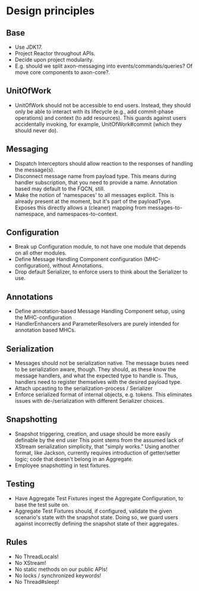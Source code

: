 # Design principles

## Base
- Use JDK17.
- Project Reactor throughout APIs.
- Decide upon project modularity. 
- E.g. should we split axon-messaging into events/commands/queries? Of move core components to axon-core?.

## UnitOfWork
- UnitOfWork should not be accessible to end users. 
  Instead, they should only be able to interact with its lifecycle (e.g., add commit-phase operations) and context (to add resources).
  This guards against users accidentally invoking, for example, UnitOfWork#commit (which they should never do).

## Messaging
- Dispatch Interceptors should allow reaction to the responses of handling the message(s).
- Disconnect message name from payload type. 
  This means during handler subscription, that you need to provide a name. 
  Annotation based may default to the FQCN, still.
- Make the notion of 'namespaces' to all messages explicit. 
  This is already present at the moment, but it's part of the payloadType. 
  Exposes this directly allows a (cleaner) mapping from messages-to-namespace, and namespaces-to-context.

## Configuration
- Break up Configuration module, to not have one module that depends on all other modules.
- Define Message Handling Component configuration (MHC-configuration), without Annotations.
- Drop default Serializer, to enforce users to think about the Serializer to use.

## Annotations
- Define annotation-based Message Handling Component setup, using the MHC-configuration
- HandlerEnhancers and ParameterResolvers are purely intended for annotation based MHCs.

## Serialization
- Messages should not be serialization native. 
  The message buses need to be serialization aware, though. 
  They should, as these know the message handlers, and what the expected type to handle is. 
  Thus, handlers need to register themselves with the desired payload type.
- Attach upcasting to the serialization-process / Serializer
- Enforce serialized format of internal objects, e.g. tokens.
  This eliminates issues with de-/serialization with different Serializer choices.

## Snapshotting
- Snapshot triggering, creation, and usage should be more easily definable by the end user
  This point stems from the assumed lack of XStream serialization simplicity, that "simply works."
  Using another format, like Jackson, currently requires introduction of getter/setter logic; code that doesn't belong in an Aggregate.
- Employee snapshotting in test fixtures.

## Testing
- Have Aggregate Test Fixtures ingest the Aggregate Configuration, to base the test suite on.
- Aggregate Test Fixtures should, if configured, validate the given scenario's state with the snapshot state.
  Doing so, we guard users against incorrectly defining the snapshot state of their aggregates.

## Rules
- No ThreadLocals!
- No XStream! 
- No static methods on our public APIs!
- No locks / synchronized keywords!
- No Thread#sleep!